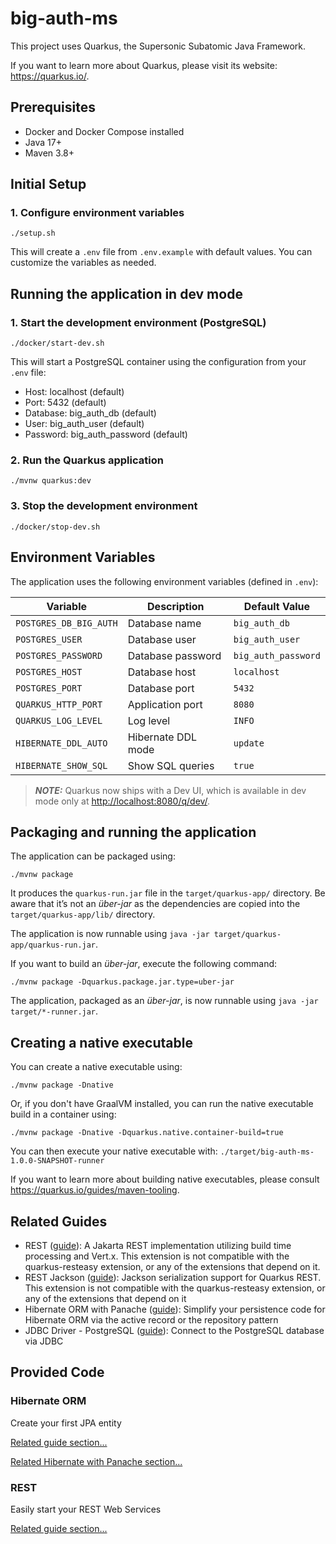 # big-auth-ms

This project uses Quarkus, the Supersonic Subatomic Java Framework.

If you want to learn more about Quarkus, please visit its website: <https://quarkus.io/>.

## Prerequisites

- Docker and Docker Compose installed
- Java 17+ 
- Maven 3.8+

## Initial Setup

### 1. Configure environment variables

```shell script
./setup.sh
```

This will create a `.env` file from `.env.example` with default values. You can customize the variables as needed.

## Running the application in dev mode

### 1. Start the development environment (PostgreSQL)

```shell script
./docker/start-dev.sh
```

This will start a PostgreSQL container using the configuration from your `.env` file:
- Host: localhost (default)
- Port: 5432 (default)
- Database: big_auth_db (default)
- User: big_auth_user (default)
- Password: big_auth_password (default)

### 2. Run the Quarkus application

```shell script
./mvnw quarkus:dev
```

### 3. Stop the development environment

```shell script
./docker/stop-dev.sh
```

## Environment Variables

The application uses the following environment variables (defined in `.env`):

| Variable | Description | Default Value |
|----------|-------------|---------------|
| `POSTGRES_DB_BIG_AUTH` | Database name | `big_auth_db` |
| `POSTGRES_USER` | Database user | `big_auth_user` |
| `POSTGRES_PASSWORD` | Database password | `big_auth_password` |
| `POSTGRES_HOST` | Database host | `localhost` |
| `POSTGRES_PORT` | Database port | `5432` |
| `QUARKUS_HTTP_PORT` | Application port | `8080` |
| `QUARKUS_LOG_LEVEL` | Log level | `INFO` |
| `HIBERNATE_DDL_AUTO` | Hibernate DDL mode | `update` |
| `HIBERNATE_SHOW_SQL` | Show SQL queries | `true` |

> **_NOTE:_**  Quarkus now ships with a Dev UI, which is available in dev mode only at <http://localhost:8080/q/dev/>.

## Packaging and running the application

The application can be packaged using:

```shell script
./mvnw package
```

It produces the `quarkus-run.jar` file in the `target/quarkus-app/` directory.
Be aware that it’s not an _über-jar_ as the dependencies are copied into the `target/quarkus-app/lib/` directory.

The application is now runnable using `java -jar target/quarkus-app/quarkus-run.jar`.

If you want to build an _über-jar_, execute the following command:

```shell script
./mvnw package -Dquarkus.package.jar.type=uber-jar
```

The application, packaged as an _über-jar_, is now runnable using `java -jar target/*-runner.jar`.

## Creating a native executable

You can create a native executable using:

```shell script
./mvnw package -Dnative
```

Or, if you don't have GraalVM installed, you can run the native executable build in a container using:

```shell script
./mvnw package -Dnative -Dquarkus.native.container-build=true
```

You can then execute your native executable with: `./target/big-auth-ms-1.0.0-SNAPSHOT-runner`

If you want to learn more about building native executables, please consult <https://quarkus.io/guides/maven-tooling>.

## Related Guides

- REST ([guide](https://quarkus.io/guides/rest)): A Jakarta REST implementation utilizing build time processing and Vert.x. This extension is not compatible with the quarkus-resteasy extension, or any of the extensions that depend on it.
- REST Jackson ([guide](https://quarkus.io/guides/rest#json-serialisation)): Jackson serialization support for Quarkus REST. This extension is not compatible with the quarkus-resteasy extension, or any of the extensions that depend on it
- Hibernate ORM with Panache ([guide](https://quarkus.io/guides/hibernate-orm-panache)): Simplify your persistence code for Hibernate ORM via the active record or the repository pattern
- JDBC Driver - PostgreSQL ([guide](https://quarkus.io/guides/datasource)): Connect to the PostgreSQL database via JDBC

## Provided Code

### Hibernate ORM

Create your first JPA entity

[Related guide section...](https://quarkus.io/guides/hibernate-orm)

[Related Hibernate with Panache section...](https://quarkus.io/guides/hibernate-orm-panache)


### REST

Easily start your REST Web Services

[Related guide section...](https://quarkus.io/guides/getting-started-reactive#reactive-jax-rs-resources)
